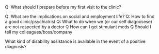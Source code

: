 Q: What should I prepare before my first visit to the clinic?


Q: What are the implications on social and employment life?
Q: How to find a good clinic/psychiatrist
Q: What to do when we (or our self diagnosese) are not respected by a doctor
Q How can I get stimulant meds
Q Should I tell my colleagues/boss/company



What kind of disability assistance is available in the event of a positive diagnosis?

